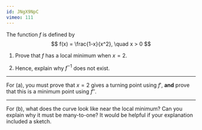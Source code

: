 ```yaml
---
id: JNgX9NpC
vimeo: 111
---
```


The function $f$ is defined by
$$
f(x) = \frac{1-x}{x^2}, \quad x > 0
$$

 1. Prove that $f$ has a local minimum when $x = 2.$

 1. Hence, explain why $f^{-1}$ does not exist.

---

For (a), you must prove that $x = 2$ gives a turning point using $f'$, **and** prove that this is a minimum point using $f''$.

---

For (b), what does the curve look like near the local minimum? Can you explain why it must be many-to-one? It would be helpful if your explanation included a sketch.
